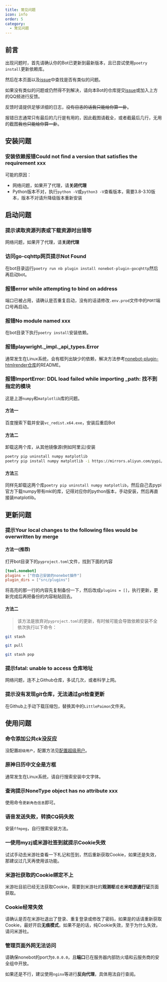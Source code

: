 ```yaml
---
title: 常见问题
icon: info
order: 5
category:
  - 常见问题
---
```


## 前言
出现问题时，首先请确认你的Bot已更新到最新版本，且已尝试使用`poetry install`更新依赖库。

然后在本页面以及[issue](https://github.com/CMHopeSunshine/LittlePaimon/issues)中查找是否有类似的问题。

如果没有类似的问题或仍然得不到解决，请向本Bot的仓库提交[issue](https://github.com/CMHopeSunshine/LittlePaimon/issues)或加入上方的QQ频进行反馈。

反馈时请提供足够详细的日志，~~没有日志的话我只能给你算一卦~~。

报错日志通常只有最后的几行是有用的，因此截图请截全，或者截最后几行，无用的截图~~我也只能给你算一卦~~。

## 安装问题

### 安装依赖报错Could not find a version that satisfies the requirement xxx
可能的原因：
- 网络问题，如果开了代理，请**关闭代理**
- Python版本不对，执行`python -V`或`python3 -V`查看版本，需要3.8-3.10版本，版本不对请升降级版本重新安装

## 启动问题

### 提示读取资源列表或下载资源时出错等
网络问题，如果开了代理，请**关闭代理**

### 访问go-cqhttp网页提示Not Found
在bot目录运行`poetry run nb plugin install nonebot-plugin-gocqhttp`然后再启动bot。

### 报错error while attempting to bind on address
端口已被占用，请确认是否重复启动，没有的话请修改`.env.prod`文件中的`PORT`端口号再启动。

### 报错No module named xxx
在bot目录下执行`poetry install`安装依赖。

### 报错playwright._impl._api_types.Error
通常发生在Linux系统，会有框列出缺少的依赖，解决方法参考[nonebot-plugin-htmlrender仓库](https://github.com/kexue-z/nonebot-plugin-htmlrender)的README。


### 报错ImportError: DDL load failed while importing _path: 找不到指定的模块
这是上游`numpy`和`matplotlib`库的问题。
#### 方法一
百度搜索下载并安装`vc_redist.x64.exe`，安装后重启Bot
#### 方法二
卸载这两个库，从其他镜像源(例如阿里云)安装
```bash
poetry pip uninstall numpy matplotlib
poetry pip install numpy matplotlib -i https://mirrors.aliyun.com/pypi/simple/
```
#### 方法三
同样先卸载这两个库`poetry pip uninstall numpy matplotlib`，然后自己去pypi官方下载numpy带有mkl的库，记得对应你的python版本，手动安装，然后再直接装matplotlib。

## 更新问题

### 提示Your local changes to the following files would be overwritten by merge
#### 方法一(推荐)
打开bot目录下的`pyproject.toml`文件，找到下面的内容
```toml {2}
[tool.nonebot]
plugins = ["你自己安装的nonebot插件"]
plugin_dirs = ["src/plugins"]
```
将高亮的那一行的内容先复制备份一下，然后改成`plugins = []`，执行更新，更新完成后再把备份的内容粘贴回去。

#### 方法二
> 该方法是放弃对`pyproject.toml`的更新，有时候可能会导致依赖安装不全
依次执行以下命令：
```bash
git stash
```
```bash
git pull
```
```bash
git stash pop
```

### 提示fatal: unable to access 仓库地址
网络问题，连不上Github仓库，多试几次，或者科学上网。

### 提示没有发现git仓库，无法通过git检查更新
在Github上手动下载压缩包，替换其中的`LittlePaimon`文件夹。

## 使用问题

### 命令添加公共ck没反应
没配置`超级用户`，配置方法见[配置超级用户](configs/manage/bot-manage.md)。

### 原神日历中文全是方框
通常发生在Linux系统，请自行搜索安装中文字体。

### 查询提示NoneType object has no attribute xxx
使用命令`更新角色信息`即可。

### 语音发送失败，转换CQ码失败
安装`ffmpeg`，自行搜索安装方法。

### 一使用myzj或米游社签到就提示Cookie失效
试试手动去米游社查看一下札记和签到，然后重新获取Cookie，如果还是失效，那建议过几天再使用该功能。

### 米游社获取的Cookie绑定不上
米游社目前已经无法获取Cookie，需要到米游社的**观测枢**或者**米哈游通行证**页面获取。

### Cookie经常失效
请确认是否在米游社退出了登录、重复登录或修改了密码，如果是的话请重新获取Cookie，最好开启**无痕模式**，如果不是的话，纯Cookie失效，至于为什么失效，请问米游社。

### 管理页面外网无法访问
请确保nonebot的port为`0.0.0.0`，且**端口**已在服务器内部防火墙和云服务商的安全组中开放。

如果还是不行，建议使用`nginx`等进行**反向代理**，具体用法自行查阅。